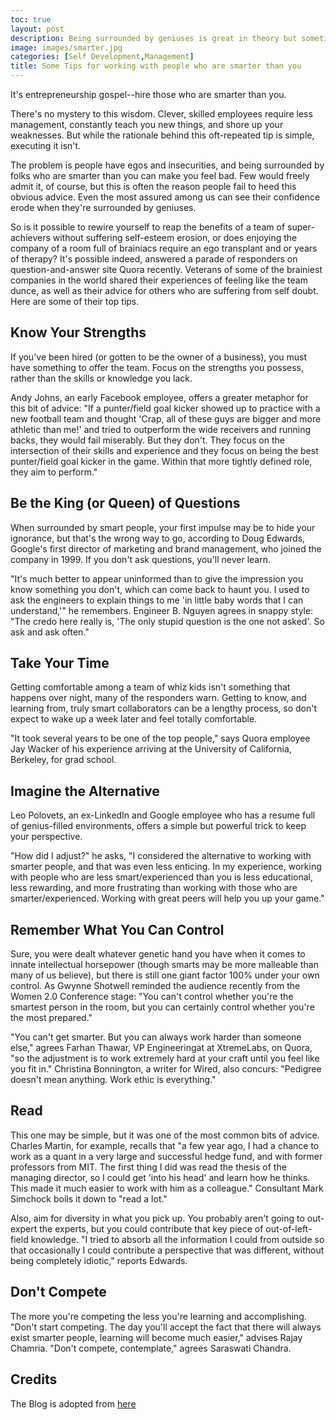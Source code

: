 ```yaml
---
toc: true
layout: post
description: Being surrounded by geniuses is great in theory but sometimes tough in practice. Here's how to reap the benefits without succumbing to self-doubt.
image: images/smarter.jpg
categories: [Self Development,Management]
title: Some Tips for working with people who are smarter than you
---
```



It's entrepreneurship gospel--hire those who are smarter than you.

There's no mystery to this wisdom. Clever, skilled employees require less management, constantly teach you new things, and shore up your weaknesses. But while the rationale behind this oft-repeated tip is simple, executing it isn't.

The problem is people have egos and insecurities, and being surrounded by folks who are smarter than you can make you feel bad. Few would freely admit it, of course, but this is often the reason people fail to heed this obvious advice. Even the most assured among us can see their confidence erode when they're surrounded by geniuses.

So is it possible to rewire yourself to reap the benefits of a team of super-achievers without suffering self-esteem erosion, or does enjoying the company of a room full of brainiacs require an ego transplant and or years of therapy? It's possible indeed, answered a parade of responders on question-and-answer site Quora recently. Veterans of some of the brainiest companies in the world shared their experiences of feeling like the team dunce, as well as their advice for others who are suffering from self doubt. Here are some of their top tips.

## Know Your Strengths
If you've been hired (or gotten to be the owner of a business), you must have something to offer the team. Focus on the strengths you possess, rather than the skills or knowledge you lack.

Andy Johns, an early Facebook employee, offers a greater metaphor for this bit of advice: "If a punter/field goal kicker showed up to practice with a new football team and thought 'Crap, all of these guys are bigger and more athletic than me!' and tried to outperform the wide receivers and running backs, they would fail miserably. But they don't. They focus on the intersection of their skills and experience and they focus on being the best punter/field goal kicker in the game. Within that more tightly defined role, they aim to perform."

## Be the King (or Queen) of Questions
When surrounded by smart people, your first impulse may be to hide your ignorance, but that's the wrong way to go, according to Doug Edwards, Google's first director of marketing and brand management, who joined the company in 1999. If you don't ask questions, you'll never learn.

"It's much better to appear uninformed than to give the impression you know something you don't, which can come back to haunt you. I used to ask the engineers to explain things to me 'in little baby words that I can understand,'" he remembers. Engineer B. Nguyen agrees in snappy style: "The credo here really is, 'The only stupid question is the one not asked'. So ask and ask often."

## Take Your Time
Getting comfortable among a team of whiz kids isn't something that happens over night, many of the responders warn. Getting to know, and learning from, truly smart collaborators can be a lengthy process, so don't expect to wake up a week later and feel totally comfortable.

"It took several years to be one of the top people," says Quora employee Jay Wacker of his experience arriving at the University of California, Berkeley, for grad school.

## Imagine the Alternative
Leo Polovets, an ex-LinkedIn and Google employee who has a resume full of genius-filled environments, offers a simple but powerful trick to keep your perspective.

"How did I adjust?" he asks, "I considered the alternative to working with smarter people, and that was even less enticing. In my experience, working with people who are less smart/experienced than you is less educational, less rewarding, and more frustrating than working with those who are smarter/experienced. Working with great peers will help you up your game."

## Remember What You Can Control
Sure, you were dealt whatever genetic hand you have when it comes to innate intellectual horsepower (though smarts may be more malleable than many of us believe), but there is still one giant factor 100% under your own control. As Gwynne Shotwell reminded the audience recently from the Women 2.0 Conference stage: "You can't control whether you're the smartest person in the room, but you can certainly control whether you're the most prepared."

"You can't get smarter. But you can always work harder than someone else," agrees Farhan Thawar, VP Engineeringat at XtremeLabs, on Quora, "so the adjustment is to work extremely hard at your craft until you feel like you fit in." Christina Bonnington, a writer for Wired, also concurs: "Pedigree doesn't mean anything. Work ethic is everything."

## Read
This one may be simple, but it was one of the most common bits of advice. Charles Martin, for example, recalls that "a few year ago, I had a chance to work as a quant in a very large and successful hedge fund, and with former professors from MIT. The first thing I did was read the thesis of the managing director, so I could get 'into his head' and learn how he thinks. This made it much easier to work with him as a colleague." Consultant Mark Simchock boils it down to "read a lot."

Also, aim for diversity in what you pick up. You probably aren't going to out-expert the experts, but you could contribute that key piece of out-of-left-field knowledge. "I tried to absorb all the information I could from outside so that occasionally I could contribute a perspective that was different, without being completely idiotic," reports Edwards.

## Don't Compete
The more you're competing the less you're learning and accomplishing. "Don't start competing. The day you'll accept the fact that there will always exist smarter people, learning will become much easier," advises Rajay Chamria. "Don't compete, contemplate," agrees Saraswati Chandra.

## Credits
The Blog is adopted from [here](https://www.inc.com/jessica-stillman/7-tips-for-working-with-people-who-are-smarter-than-you.html)
